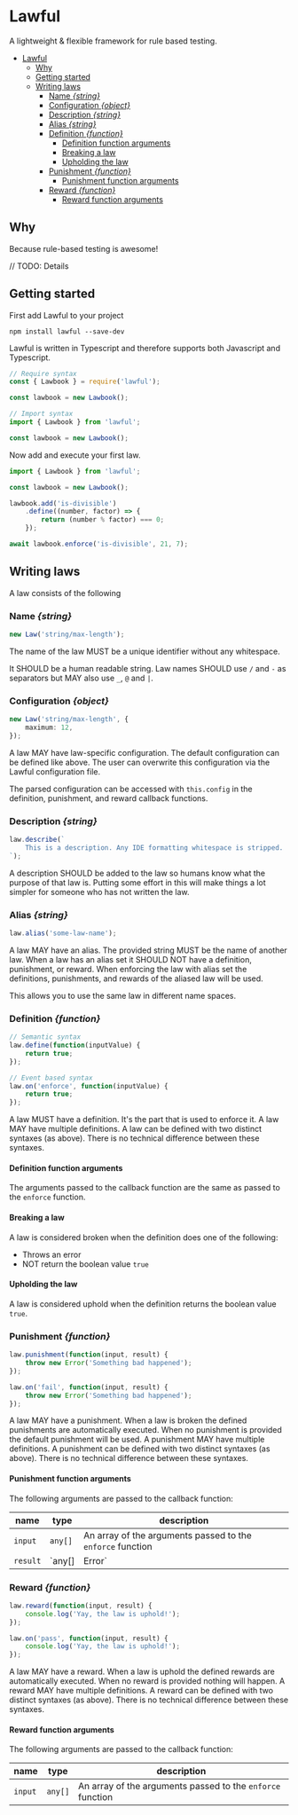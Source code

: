 # Lawful

A lightweight & flexible framework for rule based testing.

- [Lawful](#lawful)
  - [Why](#why)
  - [Getting started](#getting-started)
  - [Writing laws](#writing-laws)
    - [Name _{string}_](#name-string)
    - [Configuration _{object}_](#configuration-object)
    - [Description _{string}_](#description-string)
    - [Alias _{string}_](#alias-string)
    - [Definition _{function}_](#definition-function)
      - [Definition function arguments](#definition-function-arguments)
      - [Breaking a law](#breaking-a-law)
      - [Upholding the law](#upholding-the-law)
    - [Punishment _{function}_](#punishment-function)
      - [Punishment function arguments](#punishment-function-arguments)
    - [Reward _{function}_](#reward-function)
      - [Reward function arguments](#reward-function-arguments)

## Why

Because rule-based testing is awesome!

// TODO: Details

## Getting started

First add Lawful to your project

```shell
npm install lawful --save-dev
```

Lawful is written in Typescript and therefore supports both Javascript and Typescript.

```javascript
// Require syntax
const { Lawbook } = require('lawful');

const lawbook = new Lawbook();
```

```javascript
// Import syntax
import { Lawbook } from 'lawful';

const lawbook = new Lawbook();
```

Now add and execute your first law.

```javascript
import { Lawbook } from 'lawful';

const lawbook = new Lawbook();

lawbook.add('is-divisible')
    .define((number, factor) => {
        return (number % factor) === 0;
    });

await lawbook.enforce('is-divisible', 21, 7);
```

## Writing laws

A law consists of the following

### Name _{string}_

```typescript
new Law('string/max-length');
```

The name of the law MUST be a unique identifier without any whitespace.

It SHOULD be a human readable string. Law names SHOULD use `/` and `-` as separators but MAY also use `_`, `@` and `|`.

### Configuration _{object}_

```typescript
new Law('string/max-length', {
    maximum: 12,
});
```

A law MAY have law-specific configuration. The default configuration can be defined like above. The user can overwrite this configuration via the Lawful configuration file.

The parsed configuration can be accessed with `this.config` in the definition, punishment, and reward callback functions.

### Description _{string}_

```typescript
law.describe(`
    This is a description. Any IDE formatting whitespace is stripped.
`);
```

A description SHOULD be added to the law so humans know what the purpose of that law is. Putting some effort in this will make things a lot simpler for someone who has not written the law.

### Alias _{string}_

```typescript
law.alias('some-law-name');
```

A law MAY have an alias. The provided string MUST be the name of another law. When a law has an alias set it SHOULD NOT have a definition, punishment, or reward. When enforcing the law with alias set the definitions, punishments, and rewards of the aliased law will be used.

This allows you to use the same law in different name spaces.

### Definition _{function}_

```typescript
// Semantic syntax
law.define(function(inputValue) {
    return true;
});
```

```typescript
// Event based syntax
law.on('enforce', function(inputValue) {
    return true;
});
```

A law MUST have a definition. It's the part that is used to enforce it. A law MAY have multiple definitions. A law can be defined with two distinct syntaxes (as above). There is no technical difference between these syntaxes.

#### Definition function arguments

The arguments passed to the callback function are the same as passed to the `enforce` function.

#### Breaking a law

A law is considered broken when the definition does one of the following:

- Throws an error
- NOT return the boolean value `true`

#### Upholding the law

A law is considered uphold when the definition returns the boolean value `true`.

### Punishment _{function}_

```typescript
law.punishment(function(input, result) {
    throw new Error('Something bad happened');
});
```

```typescript
law.on('fail', function(input, result) {
    throw new Error('Something bad happened');
});
```

A law MAY have a punishment. When a law is broken the defined punishments are automatically executed. When no punishment is provided the default punishment will be used. A punishment MAY have multiple definitions. A punishment can be defined with two distinct syntaxes (as above). There is no technical difference between these syntaxes.

#### Punishment function arguments

The following arguments are passed to the callback function:

| name | type | description|
|---------|---------|----------------|
| `input` | `any[]` | An array of the arguments passed to the `enforce` function |
| `result` | `any[] | Error` | An array containing the results of all `define` functions **or** a thrown error |

### Reward _{function}_

```typescript
law.reward(function(input, result) {
    console.log('Yay, the law is uphold!');
});
```

```typescript
law.on('pass', function(input, result) {
    console.log('Yay, the law is uphold!');
});
```

A law MAY have a reward. When a law is uphold the defined rewards are automatically executed. When no reward is provided nothing will happen. A reward MAY have multiple definitions. A reward can be defined with two distinct syntaxes (as above). There is no technical difference between these syntaxes.

#### Reward function arguments

The following arguments are passed to the callback function:

| name | type | description|
|---------|---------|----------------|
| `input` | `any[]` | An array of the arguments passed to the `enforce` function |